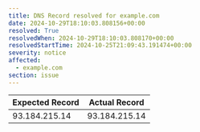 ```yaml
---
title: DNS Record resolved for example.com
date: 2024-10-29T18:10:03.808156+00:00
resolved: True
resolvedWhen: 2024-10-29T18:10:03.808170+00:00
resolvedStartTime: 2024-10-25T21:09:43.191474+00:00
severity: notice
affected:
  - example.com
section: issue
---
```


| Expected Record  | Actual Record  |
|------------------|----------------|
| 93.184.215.14 | 93.184.215.14 |

